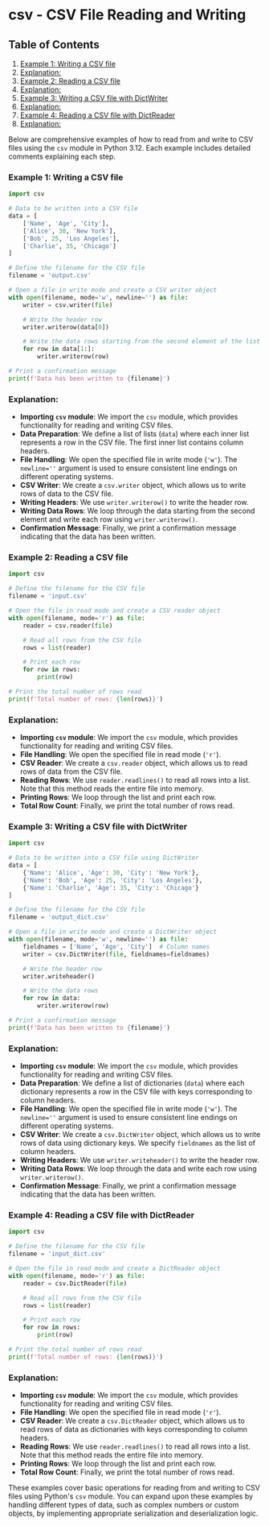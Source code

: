 # csv - CSV File Reading and Writing
## Table of Contents

1. [Example 1: Writing a CSV file](#example-1-writing-a-csv-file)
2. [Explanation:](#explanation)
3. [Example 2: Reading a CSV file](#example-2-reading-a-csv-file)
4. [Explanation:](#explanation)
5. [Example 3: Writing a CSV file with DictWriter](#example-3-writing-a-csv-file-with-dictwriter)
6. [Explanation:](#explanation)
7. [Example 4: Reading a CSV file with DictReader](#example-4-reading-a-csv-file-with-dictreader)
8. [Explanation:](#explanation)



Below are comprehensive examples of how to read from and write to CSV files using the `csv` module in Python 3.12. Each example includes detailed comments explaining each step.

### Example 1: Writing a CSV file

```python
import csv

# Data to be written into a CSV file
data = [
    ['Name', 'Age', 'City'],
    ['Alice', 30, 'New York'],
    ['Bob', 25, 'Los Angeles'],
    ['Charlie', 35, 'Chicago']
]

# Define the filename for the CSV file
filename = 'output.csv'

# Open a file in write mode and create a CSV writer object
with open(filename, mode='w', newline='') as file:
    writer = csv.writer(file)

    # Write the header row
    writer.writerow(data[0])

    # Write the data rows starting from the second element of the list
    for row in data[1:]:
        writer.writerow(row)

# Print a confirmation message
print(f'Data has been written to {filename}')
```

### Explanation:

- **Importing `csv` module**: We import the `csv` module, which provides functionality for reading and writing CSV files.
- **Data Preparation**: We define a list of lists (`data`) where each inner list represents a row in the CSV file. The first inner list contains column headers.
- **File Handling**: We open the specified file in write mode (`'w'`). The `newline=''` argument is used to ensure consistent line endings on different operating systems.
- **CSV Writer**: We create a `csv.writer` object, which allows us to write rows of data to the CSV file.
- **Writing Headers**: We use `writer.writerow()` to write the header row.
- **Writing Data Rows**: We loop through the data starting from the second element and write each row using `writer.writerow()`.
- **Confirmation Message**: Finally, we print a confirmation message indicating that the data has been written.

### Example 2: Reading a CSV file

```python
import csv

# Define the filename for the CSV file
filename = 'input.csv'

# Open the file in read mode and create a CSV reader object
with open(filename, mode='r') as file:
    reader = csv.reader(file)

    # Read all rows from the CSV file
    rows = list(reader)

    # Print each row
    for row in rows:
        print(row)

# Print the total number of rows read
print(f'Total number of rows: {len(rows)}')
```

### Explanation:

- **Importing `csv` module**: We import the `csv` module, which provides functionality for reading and writing CSV files.
- **File Handling**: We open the specified file in read mode (`'r'`).
- **CSV Reader**: We create a `csv.reader` object, which allows us to read rows of data from the CSV file.
- **Reading Rows**: We use `reader.readlines()` to read all rows into a list. Note that this method reads the entire file into memory.
- **Printing Rows**: We loop through the list and print each row.
- **Total Row Count**: Finally, we print the total number of rows read.

### Example 3: Writing a CSV file with DictWriter

```python
import csv

# Data to be written into a CSV file using DictWriter
data = [
    {'Name': 'Alice', 'Age': 30, 'City': 'New York'},
    {'Name': 'Bob', 'Age': 25, 'City': 'Los Angeles'},
    {'Name': 'Charlie', 'Age': 35, 'City': 'Chicago'}
]

# Define the filename for the CSV file
filename = 'output_dict.csv'

# Open a file in write mode and create a DictWriter object
with open(filename, mode='w', newline='') as file:
    fieldnames = ['Name', 'Age', 'City']  # Column names
    writer = csv.DictWriter(file, fieldnames=fieldnames)

    # Write the header row
    writer.writeheader()

    # Write the data rows
    for row in data:
        writer.writerow(row)

# Print a confirmation message
print(f'Data has been written to {filename}')
```

### Explanation:

- **Importing `csv` module**: We import the `csv` module, which provides functionality for reading and writing CSV files.
- **Data Preparation**: We define a list of dictionaries (`data`) where each dictionary represents a row in the CSV file with keys corresponding to column headers.
- **File Handling**: We open the specified file in write mode (`'w'`). The `newline=''` argument is used to ensure consistent line endings on different operating systems.
- **CSV Writer**: We create a `csv.DictWriter` object, which allows us to write rows of data using dictionary keys. We specify `fieldnames` as the list of column headers.
- **Writing Headers**: We use `writer.writeheader()` to write the header row.
- **Writing Data Rows**: We loop through the data and write each row using `writer.writerow()`.
- **Confirmation Message**: Finally, we print a confirmation message indicating that the data has been written.

### Example 4: Reading a CSV file with DictReader

```python
import csv

# Define the filename for the CSV file
filename = 'input_dict.csv'

# Open the file in read mode and create a DictReader object
with open(filename, mode='r') as file:
    reader = csv.DictReader(file)

    # Read all rows from the CSV file
    rows = list(reader)

    # Print each row
    for row in rows:
        print(row)

# Print the total number of rows read
print(f'Total number of rows: {len(rows)}')
```

### Explanation:

- **Importing `csv` module**: We import the `csv` module, which provides functionality for reading and writing CSV files.
- **File Handling**: We open the specified file in read mode (`'r'`).
- **CSV Reader**: We create a `csv.DictReader` object, which allows us to read rows of data as dictionaries with keys corresponding to column headers.
- **Reading Rows**: We use `reader.readlines()` to read all rows into a list. Note that this method reads the entire file into memory.
- **Printing Rows**: We loop through the list and print each row.
- **Total Row Count**: Finally, we print the total number of rows read.

These examples cover basic operations for reading from and writing to CSV files using Python's `csv` module. You can expand upon these examples by handling different types of data, such as complex numbers or custom objects, by implementing appropriate serialization and deserialization logic.
